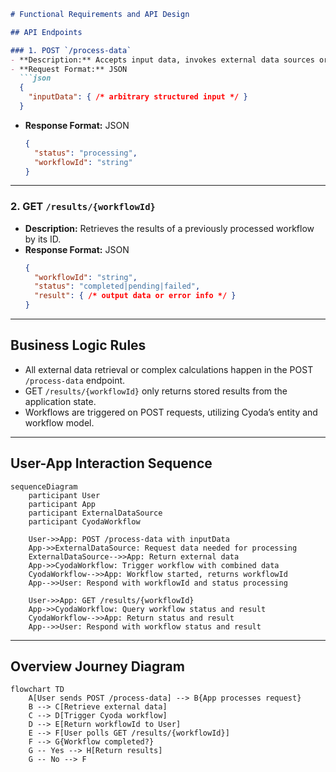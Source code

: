 ```markdown
# Functional Requirements and API Design

## API Endpoints

### 1. POST `/process-data`
- **Description:** Accepts input data, invokes external data sources or performs calculations, triggers workflows in Cyoda.
- **Request Format:** JSON  
  ```json
  {
    "inputData": { /* arbitrary structured input */ }
  }
  ```
- **Response Format:** JSON  
  ```json
  {
    "status": "processing",
    "workflowId": "string"
  }
  ```

---

### 2. GET `/results/{workflowId}`
- **Description:** Retrieves the results of a previously processed workflow by its ID.
- **Response Format:** JSON  
  ```json
  {
    "workflowId": "string",
    "status": "completed|pending|failed",
    "result": { /* output data or error info */ }
  }
  ```

---

## Business Logic Rules
- All external data retrieval or complex calculations happen in the POST `/process-data` endpoint.
- GET `/results/{workflowId}` only returns stored results from the application state.
- Workflows are triggered on POST requests, utilizing Cyoda’s entity and workflow model.

---

## User-App Interaction Sequence

```mermaid
sequenceDiagram
    participant User
    participant App
    participant ExternalDataSource
    participant CyodaWorkflow

    User->>App: POST /process-data with inputData
    App->>ExternalDataSource: Request data needed for processing
    ExternalDataSource-->>App: Return external data
    App->>CyodaWorkflow: Trigger workflow with combined data
    CyodaWorkflow-->>App: Workflow started, returns workflowId
    App-->>User: Respond with workflowId and status processing

    User->>App: GET /results/{workflowId}
    App->>CyodaWorkflow: Query workflow status and result
    CyodaWorkflow-->>App: Return status and result
    App-->>User: Respond with workflow status and result
```

---

## Overview Journey Diagram

```mermaid
flowchart TD
    A[User sends POST /process-data] --> B{App processes request}
    B --> C[Retrieve external data]
    C --> D[Trigger Cyoda workflow]
    D --> E[Return workflowId to User]
    E --> F[User polls GET /results/{workflowId}]
    F --> G{Workflow completed?}
    G -- Yes --> H[Return results]
    G -- No --> F
```
```